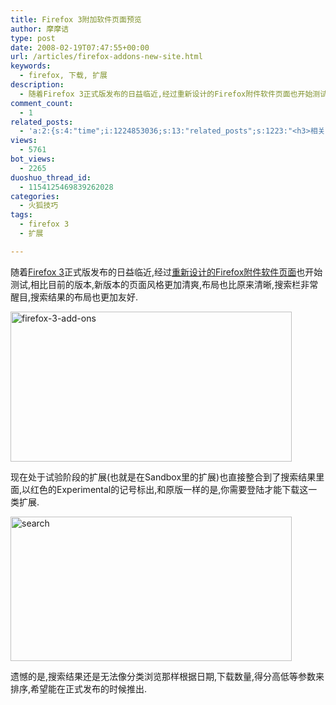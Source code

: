```yaml
---
title: Firefox 3附加软件页面预览
author: 摩摩诘
type: post
date: 2008-02-19T07:47:55+00:00
url: /articles/firefox-addons-new-site.html
keywords:
  - firefox, 下载, 扩展
description:
  - 随着Firefox 3正式版发布的日益临近,经过重新设计的Firefox附件软件页面也开始测试,相比目前的版本,新版本的页面风格更加清爽,布局也比原来清晰,搜索栏非常醒目,搜索结果的布局也更加友好.
comment_count:
  - 1
related_posts:
  - 'a:2:{s:4:"time";i:1224853036;s:13:"related_posts";s:1223:"<h3>相关日志</h3><ul class="related_post"><li><a href="http://www.digglife.cn/articles/add-google-toolbar-functions-firefox3.html" title="给Firefox 3添加Google Toolbar的功能">给Firefox 3添加Google Toolbar的功能</a></li><li><a href="http://www.digglife.cn/articles/firefox-addons-weekly-issue3.html" title="一周Firefox扩展推荐-第三辑">一周Firefox扩展推荐-第三辑</a></li><li><a href="http://www.digglife.cn/articles/firefox-addons-weekly-issue2.html" title="一周Firefox扩展推荐-第二辑">一周Firefox扩展推荐-第二辑</a></li><li><a href="http://www.digglife.cn/articles/firefox-addons-weekly-issue1.html" title="一周Firefox扩展推荐-第一辑">一周Firefox扩展推荐-第一辑</a></li><li><a href="http://www.digglife.cn/articles/social-web-firefox-yoono.html" title="社会化浏览器扩展Yoono">社会化浏览器扩展Yoono</a></li><li><a href="http://www.digglife.cn/articles/firefox3-themes-download-windows-mac.html" title="Windows XP,Vista和Mac版Firefox 3主题下载">Windows XP,Vista和Mac版Firefox 3主题下载</a></li><li><a href="http://www.digglife.cn/articles/firefox3-download-day.html" title="Go Go Go!Firefox 3!">Go Go Go!Firefox 3!</a></li></ul>";}'
views:
  - 5761
bot_views:
  - 2265
duoshuo_thread_id:
  - 1154125469839262028
categories:
  - 火狐技巧
tags:
  - firefox 3
  - 扩展

---
```

随着<a href="https://www.digglife.net/articles/first-look-of-firefox3b3.html" target="_blank">Firefox 3</a>正式版发布的日益临近,经过<a href="https://preview.addons.mozilla.org/" title="重新设计的Firefox附件软件页面" target="_blank">重新设计的Firefox附件软件页面</a>也开始测试,相比目前的版本,新版本的页面风格更加清爽,布局也比原来清晰,搜索栏非常醒目,搜索结果的布局也更加友好.

<!--more-->

[<img src="https://www.digglife.net/wp-content/uploads/3/379/2008/02/firefox-3-add-ons-thumb.png" style="border: 0px none " alt="firefox-3-add-ons" border="0" height="240" width="450" />][1]

现在处于试验阶段的扩展(也就是在Sandbox里的扩展)也直接整合到了搜索结果里面,以红色的Experimental的记号标出,和原版一样的是,你需要登陆才能下载这一类扩展.

[<img src="https://www.digglife.net/wp-content/uploads/3/379/2008/02/search-thumb.png" style="border: 0px none " alt="search" border="0" height="231" width="450" />][2]

遗憾的是,搜索结果还是无法像分类浏览那样根据日期,下载数量,得分高低等参数来排序,希望能在正式发布的时候推出.

 [1]: https://www.digglife.net/wp-content/uploads/3/379/2008/02/firefox-3-add-ons.png
 [2]: https://www.digglife.net/wp-content/uploads/3/379/2008/02/search.png
